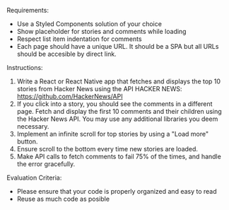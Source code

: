 Requirements:
- Use a Styled Components solution of your choice
- Show placeholder for stories and comments while loading
- Respect list item indentation for comments
- Each page should have a unique URL. It should be a SPA but all URLs should be accesible by direct link.

Instructions:
1. Write a React or React Native app that fetches and displays the top 10 stories from Hacker News using the API HACKER NEWS: https://github.com/HackerNews/API
2. If you click into a story, you should see the comments in a different page.
Fetch and display the first 10 comments and their children using the Hacker News API.
You may use any additional libraries you deem necessary.
3. Implement an infinite scroll for top stories by using a "Load more" button.
4. Ensure scroll to the bottom every time new stories are loaded.
5. Make API calls to fetch comments to fail 75% of the times, and handle the error gracefully.

Evaluation Criteria:
- Please ensure that your code is properly organized and easy to read
- Reuse as much code as posible
